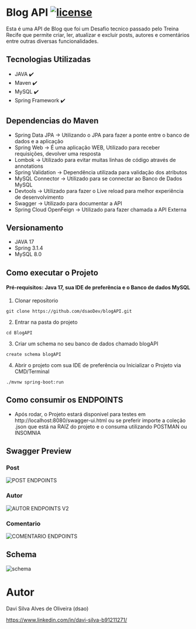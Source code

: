 # Blog API [![license](https://img.shields.io/github/license/DAVFoundation/captain-n3m0.svg?style=flat-square)](https://github.com/dsaoDev/blogAPI/blob/main/LICENSE)

Esta é uma API de Blog que foi um Desafio tecnico passado pelo Treina Recife que permite criar, ler, atualizar e excluir posts, autores e comentários entre outras diversas funcionalidades.
## Tecnologias Utilizadas

- JAVA ✔️
- Maven ✔️
- MySQL ✔️
- Spring Framework ✔️

## Dependencias do Maven

- Spring Data JPA -> Utilizando o JPA para fazer a ponte entre o banco de dados e a aplicação
- Spring Web -> É uma aplicação WEB, Utilizado para receber requisições, devolver uma resposta
- Lombok -> Utilizado para evitar muitas linhas de código através de annotations
- Spring Validation -> Dependência utilizada para validação dos atributos 
- MySQL Connector -> Utilizado para se connectar ao Banco de Dados MySQL
- Devtools -> Utilizado para fazer o Live reload para melhor experiência de desenvolvimento
- Swagger -> Utilizado para documentar a API
- Spring Cloud OpenFeign -> Utilizado para fazer chamada a API Externa

## Versionamento
- JAVA 17
- Spring 3.1.4
- MySQL 8.0

## Como executar o Projeto

#### Pré-requisitos: Java 17, sua IDE de preferência e o Banco de dados MySQL

1. Clonar repositorio

```
git clone https://github.com/dsaoDev/blogAPI.git
```

2. Entrar na pasta do projeto

```
cd BlogAPI
```
3. Criar um schema no seu banco de dados chamado blogAPI
```
create schema blogAPI
```
4. Abrir o projeto com sua IDE de preferência ou Inicializar o Projeto via CMD/Terminal

```
./mvnw spring-boot:run
```
## Como consumir os ENDPOINTS
- Após rodar, o Projeto estará disponivel para testes em http://localhost:8080/swagger-ui.html ou se preferir importe a coleção .json que está na RAIZ do projeto e o consuma utilizando POSTMAN ou INSOMNIA



## Swagger Preview

### Post
![POST ENDPOINTS](https://github.com/dsaoDev/blogAPI/assets/129787872/3b2955c4-0888-4f04-b56d-91badca21785)

### Autor
![AUTOR ENDPOINTS V2](https://github.com/dsaoDev/blogAPI/assets/129787872/31640094-e257-455e-905a-69c485563eca)

### Comentario
![COMENTARIO ENDPOINTS](https://github.com/dsaoDev/blogAPI/assets/129787872/51861b33-facb-43a1-b279-cf55b039ede9)


## Schema 
![schema](https://github.com/dsaoDev/blogAPI/assets/129787872/ea7559f2-e3ad-40ae-84b5-68f6ef90c635)

# Autor
Davi Silva Alves de Oliveira (dsao)

https://www.linkedin.com/in/davi-silva-b91211271/
